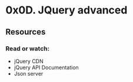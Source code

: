# 0x0D. JQuery advanced

## Resources

### Read or watch:

- jQuery CDN
- jQuery API Documentation
- Json server
